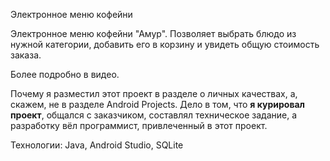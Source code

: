Электронное меню кофейни

Электронное меню кофейни "Амур". Позволяет выбрать блюдо из нужной категории, добавить его в корзину и увидеть общую стоимость заказа.

Более подробно в видео.

Почему я разместил этот проект в разделе о личных качествах, а, скажем, не в разделе Android Projects. Дело в том, что **я курировал проект**, общался с заказчиком, составлял техническое задание, а разработку вёл программист, привлеченный в этот проект.

Технологии: Java, Android Studio, SQLite